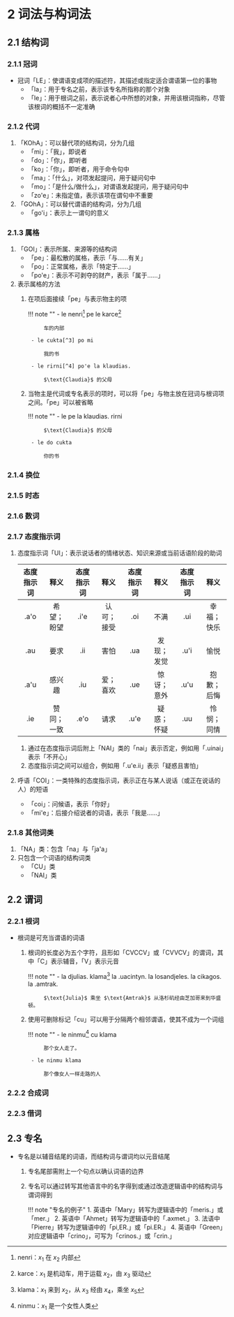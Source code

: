# 2 词法与构词法

## 2.1 结构词
### 2.1.1 冠词
- 冠词「LE」：使谓语变成项的描述符，其描述或指定适合谓语第一位的事物
    - 「la」：用于专名之前，表示该专名所指称的那个对象
    - 「le」：用于根词之前，表示说者心中所想的对象，并用该根词指称，尽管该根词的概括不一定准确

### 2.1.2 代词
1. 「KOhA」：可以替代项的结构词，分为几组
    - 「mi」：「我」，即说者
    - 「do」：「你」，即听者
    - 「ko」：「你」，即听者，用于命令句中
    - 「ma」：「什么」，对项发起提问，用于疑问句中
    - 「mo」：「是什么/做什么」，对谓语发起提问，用于疑问句中
    - 「zo'e」：未指定值，表示该项在谓句中不重要
2. 「GOhA」：可以替代谓语的结构词，分为几组
    - 「go'i」：表示上一谓句的意义

### 2.1.3 属格
1. 「GOI」：表示所属、来源等的结构词
    - 「pe」：最松散的属格，表示「与……有关」
    - 「po」：正常属格，表示「特定于……」
    - 「po'e」：表示不可剥夺的财产，表示「属于……」
2. 表示属格的方法
    1. 在项后面接续「pe」与表示物主的项

        !!! note ""
            - le nenri[^1] pe le karce[^2]

                车的内部

            - le cukta[^3] po mi 

                我的书

            - le rirni[^4] po'e la klaudias.

                $\text{Claudia}$ 的父母

    2. 当物主是代词或专名表示的项时，可以将「pe」与物主放在冠词与根词项之间。「pe」可以被省略

        !!! note ""
            - le pe la klaudias. rirni

                $\text{Claudia}$ 的父母

            - le do cukta

                你的书

### 2.1.4 换位

### 2.1.5 时态

### 2.1.6 数词

### 2.1.7 态度指示词
1. 态度指示词「UI」：表示说话者的情绪状态、知识来源或当前话语阶段的助词

    <div class="text-table">

    | 态度指示词 |    释义    | 态度指示词 |    释义    | 态度指示词 |    释义    | 态度指示词 |    释义    |
    | :--------: | :--------: | :--------: | :--------: | :--------: | :--------: | :--------: | :--------: |
    |    .a'o    | 希望；盼望 |    .i'e    | 认可；接受 |    .oi     |    不满    |    .ui     | 幸福；快乐 |
    |    .au     |    要求    |    .ii     |    害怕    |    .ua     | 发现；发觉 |    .u'i    |    愉悦    |
    |    .a'u    |   感兴趣   |    .iu     |  爱；喜欢  |    .ue     | 惊讶；意外 |    .u'u    | 抱歉；后悔 |
    |    .ie     | 赞同；一致 |    .e'o    |    请求    |    .u'e    | 疑惑；怀疑 |    .uu     | 怜悯；同情 |

    </div>

    1. 通过在态度指示词后附上「NAI」类的「nai」表示否定，例如用「.uinai」表示「不开心」
    2. 态度指示词之间可以组合，例如用「.u'e.ii」表示「疑惑且害怕」

2. 呼语「COI」：一类特殊的态度指示词，表示正在与某人说话（或正在说话的人）的短语
    - 「coi」：问候语，表示「你好」
    - 「mi'e」：后接介绍说者的词语，表示「我是……」

### 2.1.8 其他词类
1. 「NA」类：包含「na」与「ja'a」
2. 只包含一个词语的结构词类
    - 「CU」类
    - 「NAI」类

## 2.2 谓词
### 2.2.1 根词
- 根词是可充当谓语的词语
    1. 根词的长度必为五个字符，且形如「CVCCV」或「CVVCV」的谓词，其中「C」表示辅音，「V」表示元音

        !!! note ""
            - la djulias. klama[^5] la .uacintyn. la losandjeles. la cikagos. la .amtrak.

                $\text{Julia}$ 乘坐 $\text{Amtrak}$ 从洛杉矶经由芝加哥来到华盛顿。

    2. 使用可删除标记「cu」可以用于分隔两个相邻谓语，使其不成为一个词组

        !!! note ""
            - le ninmu[^6] cu klama

                那个女人走了。

            - le ninmu klama

                那个像女人一样走路的人

### 2.2.2 合成词

### 2.2.3 借词

## 2.3 专名
- 专名是以辅音结尾的词语，而结构词与谓词均以元音结尾
    1. 专名尾部需附上一个句点以确认词语的边界
    2. 专名可以通过转写其他语言中的名字得到或通过改造逻辑语中的结构词与谓词得到

        !!! note "专名的例子"
            1. 英语中「Mary」转写为逻辑语中的「meris.」或「mer.」
            2. 英语中「Ahmet」转写为逻辑语中的「.axmet.」
            3. 法语中「Pierre」转写为逻辑语中的「pi,ER.」或「pi.ER.」
            4. 英语中「Green」对应逻辑语中「crino」，可写为「crinos.」或「crin.」

[^1]: nenri：$x_1$ 在 $x_2$ 内部
[^2]: karce：$x_1$ 是机动车，用于运载 $x_2$，由 $x_3$ 驱动
[^3]: cukta：$x_1$ 是一本关于 $x_2$ 的书，由作者 $x_3$ 写给 $x_4$，保存在介质 $x_5$ 中
[^4]: rirni：$x_1$ 是 $x_2$ 的父母或 $x_1$ 像父母一样对待/抚养/指导/保护 $x_2$
[^5]: klama：$x_1$ 来到 $x_2$，从 $x_3$ 经由 $x_4$，乘坐 $x_5$
[^6]: ninmu：$x_1$ 是一个女性人类
